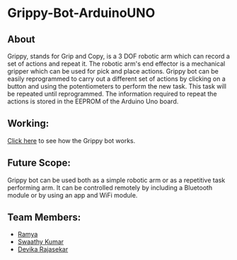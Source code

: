 # Grippy-Bot-ArduinoUNO

## About
Grippy, stands for Grip and Copy, is a 3 DOF robotic arm which can record a set of actions and repeat it. The robotic arm's end effector is a mechanical gripper which can be used for pick and place actions. Grippy bot can be easily reprogrammed to carry out a different set of actions by clicking on a button and using the potentiometers to perform the new task. This task will be repeated until reprogrammed. The information required to repeat the actions is stored in the EEPROM of the Arduino Uno board.

## Working:
[Click here](https://drive.google.com/drive/u/3/folders/1gZX_Vms71kkR7oWqp52sMEKILkBjg8Sy) to see how the Grippy bot works.

## Future Scope:
Grippy bot can be used both as a simple robotic arm or as a repetitive task performing arm. It can be controlled remotely by including a Bluetooth module or by using an app and WiFi module.

## Team Members:
  - [Ramya](https://github.com/R-my-T)
  - [Swaathy Kumar](https://github.com/tinycoder2)
  - [Devika Rajasekar](https://github.com/devika1402) 
